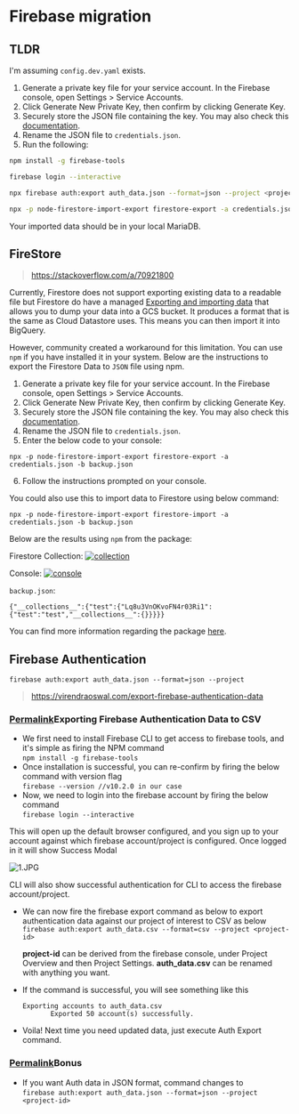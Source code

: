# Firebase migration

## TLDR

I'm assuming `config.dev.yaml` exists.

1.  Generate a private key file for your service account. In the Firebase console, open Settings > Service Accounts.
2.  Click Generate New Private Key, then confirm by clicking Generate Key.
3.  Securely store the JSON file containing the key. You may also check this [documentation](https://firebase.google.com/docs/admin/setup#initialize-sdk).
4.  Rename the JSON file to `credentials.json`.
5.  Run the following:

```sh
npm install -g firebase-tools

firebase login --interactive

npx firebase auth:export auth_data.json --format=json --project <project_id>

npx -p node-firestore-import-export firestore-export -a credentials.json -b backup.json
```

Your imported data should be in your local MariaDB.

## FireStore

> https://stackoverflow.com/a/70921800

Currently, Firestore does not support exporting existing data to a readable file but Firestore do have a managed [Exporting and importing data](https://cloud.google.com/firestore/docs/manage-data/export-import) that allows you to dump your data into a GCS bucket. It produces a format that is the same as Cloud Datastore uses. This means you can then import it into BigQuery.

However, community created a workaround for this limitation. You can use `npm` if you have installed it in your system. Below are the instructions to export the Firestore Data to `JSON` file using npm.

1.  Generate a private key file for your service account. In the Firebase console, open Settings > Service Accounts.
2.  Click Generate New Private Key, then confirm by clicking Generate Key.
3.  Securely store the JSON file containing the key. You may also check this [documentation](https://firebase.google.com/docs/admin/setup#initialize-sdk).
4.  Rename the JSON file to `credentials.json`.
5.  Enter the below code to your console:

```
npx -p node-firestore-import-export firestore-export -a credentials.json -b backup.json
```

6.  Follow the instructions prompted on your console.

You could also use this to import data to Firestore using below command:

```
npx -p node-firestore-import-export firestore-import -a credentials.json -b backup.json
```

Below are the results using `npm` from the package:

Firestore Collection: [![collection](https://i.stack.imgur.com/nLyA4.png)](https://i.stack.imgur.com/nLyA4.png)

Console: [![console](https://i.stack.imgur.com/awHWR.png)](https://i.stack.imgur.com/awHWR.png)

`backup.json`:

```
{"__collections__":{"test":{"Lq8u3VnOKvoFN4r03Ri1":{"test":"test","__collections__":{}}}}}
```

You can find more information regarding the package [here](https://www.npmjs.com/package/firestore-export-import).

## Firebase Authentication

```
firebase auth:export auth_data.json --format=json --project
```

> https://virendraoswal.com/export-firebase-authentication-data

### [Permalink](https://virendraoswal.com/export-firebase-authentication-data#heading-exporting-firebase-authentication-data-to-csv "Permalink")Exporting Firebase Authentication Data to CSV

- We first need to install Firebase CLI to get access to firebase tools, and it's simple as firing the NPM command  
  `npm install -g firebase-tools`
- Once installation is successful, you can re-confirm by firing the below command with version flag  
  `firebase --version //v10.2.0 in our case`
- Now, we need to login into the firebase account by firing the below command  
  `firebase login --interactive`

This will open up the default browser configured, and you sign up to your account against which firebase account/project is configured. Once logged in it will show Success Modal

![1.JPG](https://cdn.hashnode.com/res/hashnode/image/upload/v1644911895602/7wba_dJY9.jpeg?auto=compress,format&format=webp)

CLI will also show successful authentication for CLI to access the firebase account/project.

- We can now fire the firebase export command as below to export authentication data against our project of interest to CSV as below  
  `firebase auth:export auth_data.csv --format=csv --project <project-id>`

  **project-id** can be derived from the firebase console, under Project Overview and then Project Settings. **auth_data.csv** can be renamed with anything you want.

- If the command is successful, you will see something like this

  ```
  Exporting accounts to auth_data.csv
         Exported 50 account(s) successfully.
  ```

- Voila! Next time you need updated data, just execute Auth Export command.

### [Permalink](https://virendraoswal.com/export-firebase-authentication-data#heading-bonus "Permalink")Bonus

- If you want Auth data in JSON format, command changes to  
  `firebase auth:export auth_data.json --format=json --project <project-id>`
